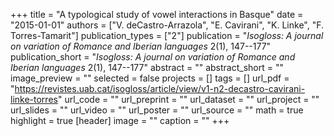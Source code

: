 +++
title = "A typological study of vowel interactions in Basque"
date = "2015-01-01"
authors = ["V. deCastro-Arrazola", "E. Cavirani", "K. Linke", "F. Torres-Tamarit"]
publication_types = ["2"]
publication = "*Isogloss: A journal on variation of Romance and Iberian languages* 2(1), 147--177"
publication_short = "*Isogloss: A journal on variation of Romance and Iberian languages* 2(1), 147--177"
abstract = ""
abstract_short = ""
image_preview = ""
selected = false
projects = []
tags = []
url_pdf = "https://revistes.uab.cat/isogloss/article/view/v1-n2-decastro-cavirani-linke-torres"
url_code = ""
url_preprint = ""
url_dataset = ""
url_project = ""
url_slides = ""
url_video = ""
url_poster = ""
url_source = ""
math = true
highlight = true
[header]
image = ""
caption = ""
+++
